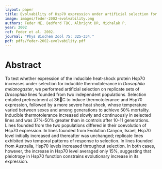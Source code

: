```yaml
---
layout: paper
title: Evolvability of Hsp70 expression under artificial selection for inducible thermotolerance in independent populations of Drosophila melanogaster
image: images/feder-2002-evolvability.png
authors: Feder ME, Bedford TBC, Albright DR, Michalak P.
year: 2002
ref: Feder et al. 2002.
journal: "Phys Biochem Zool 75: 325-334."
pdf: pdfs/feder-2002-evolvability.pdf
---
```


# Abstract

To test whether expression of the inducible heat-shock protein Hsp70 increases under selection for inducible thermotolerance in *Drosophila melanogaster*, we performed artiﬁcial selection on replicate sets of *Drosophila* lines founded from two independent populations. Selection entailed pretreatment at 36C to induce thermotolerance and Hsp70 expression, followed by a more severe heat shock, whose temperature varied between sexes and among generations to achieve 50% mortality. Inducible thermotolerance increased slowly and continuously in selected lines and was 37%-50% greater than in controls after 10-11 generations. Lines founded from the two populations differed in their coevolution of Hsp70 expression. In lines founded from Evolution Canyon, Israel, Hsp70 level initially increased and thereafter was unchanged; replicate lines exhibited two temporal patterns of response to selection. In lines founded from Australia, Hsp70 levels increased throughout selection. In both cases, however, the increase in Hsp70 level averaged only 15%, suggesting that pleiotropy in Hsp70 function constrains evolutionary increase in its expression.    